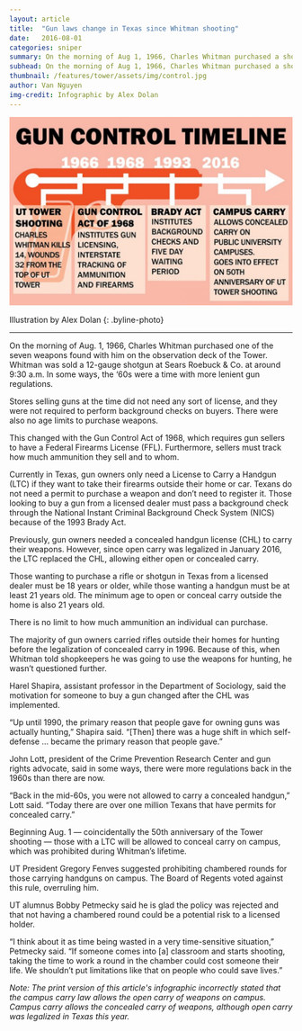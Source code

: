 ```yaml
---
layout: article
title:  "Gun laws change in Texas since Whitman shooting"
date:   2016-08-01
categories: sniper
summary: On the morning of Aug 1, 1966, Charles Whitman purchased a shotgun, a carbine and 14 boxes of ammunition. How has the process of getting guns changed since then?
subhead: On the morning of Aug 1, 1966, Charles Whitman purchased a shotgun, a carbine and 14 boxes of ammunition. How has the process of getting guns changed since then?
thumbnail: /features/tower/assets/img/control.jpg
author: Van Nguyen
img-credit: Infographic by Alex Dolan
---
```

![Infographic on Gun Control](assets/img/control.jpg)

Illustration by Alex Dolan
{: .byline-photo}

<hr>

On the morning of Aug. 1, 1966, Charles Whitman purchased one of the seven weapons found with him on the observation deck of the Tower. Whitman was sold a 12-gauge shotgun at Sears Roebuck & Co. at around 9:30 a.m. In some ways, the ‘60s were a time with more lenient gun regulations.  

Stores selling guns at the time did not need any sort of license, and they were not required to perform background checks on buyers. There were also no age limits to purchase weapons. 

This changed with the Gun Control Act of 1968, which requires gun sellers to have a Federal Firearms License (FFL). Furthermore, sellers must track how much ammunition they sell and to whom. 

Currently in Texas, gun owners only need a License to Carry a Handgun (LTC) if they want to take their firearms outside their home or car. Texans do not need a permit to purchase a weapon and don’t need to register it. Those looking to buy a gun from a licensed dealer must pass a background check through the National Instant Criminal Background Check System (NICS) because of the 1993 Brady Act.

Previously, gun owners needed a concealed handgun license (CHL) to carry their weapons. However, since open carry was legalized in January 2016, the LTC replaced the CHL, allowing either open or concealed carry.

Those wanting to purchase a rifle or shotgun in Texas from a licensed dealer must be 18 years or older, while those wanting a handgun must be at least 21 years old. The minimum age to open or conceal carry outside the home is also 21 years old.  

There is no limit to how much ammunition an individual can purchase. 

The majority of gun owners carried rifles outside their homes for hunting before the legalization of concealed carry in 1996. Because of this, when Whitman told shopkeepers he was going to use the weapons for hunting, he wasn’t questioned further. 

Harel Shapira, assistant professor in the Department of Sociology, said the motivation for someone to buy a gun changed after the CHL was implemented. 

“Up until 1990, the primary reason that people gave for owning guns was actually hunting,” Shapira said. “[Then] there was a huge shift in which self-defense … became the primary reason that people gave.” 

John Lott, president of the Crime Prevention Research Center and gun rights advocate, said in some ways, there were more regulations back in the 1960s than there are now. 

“Back in the mid-60s, you were not allowed to carry a concealed handgun,” Lott said. “Today there are over one million Texans that have permits for concealed carry.”

Beginning Aug. 1 — coincidentally the 50th anniversary of the Tower shooting — those with a LTC will be allowed to conceal carry on campus, which was prohibited during Whitman’s lifetime. 

UT President Gregory Fenves suggested prohibiting chambered rounds for those carrying handguns on campus. The Board of Regents voted against this rule, overruling him. 

UT alumnus Bobby Petmecky said he is glad the policy was rejected and that not having a chambered round could be a potential risk to a licensed holder.  

“I think about it as time being wasted in a very time-sensitive situation,” Petmecky said. “If someone comes into [a] classroom and starts shooting, taking the time to work a round in the chamber could cost someone their life. We shouldn’t put limitations like that on people who could save lives.”

*Note: The print version of this article's infographic incorrectly stated that the campus carry law allows the open carry of weapons on campus. Campus carry allows the concealed carry of weapons, although open carry was legalized in Texas this year.*